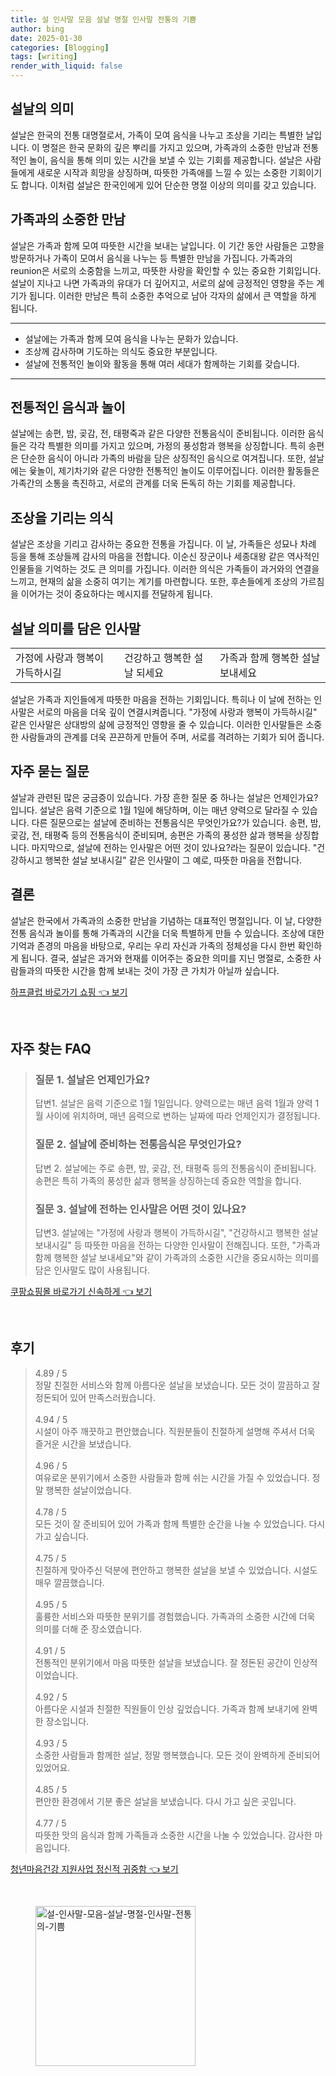 ```yaml
---
title: 설 인사말 모음 설날 명절 인사말 전통의 기쁨
author: bing
date: 2025-01-30
categories: [Blogging]
tags: [writing]
render_with_liquid: false
---
```



<h2 id='설날의 의미'>설날의 의미</h2>

<p>설날은 한국의 전통 대명절로서, 가족이 모여 음식을 나누고 조상을 기리는 특별한 날입니다. 이 명절은 한국 문화의 깊은 뿌리를 가지고 있으며, 가족과의 소중한 만남과 전통적인 놀이, 음식을 통해 의미 있는 시간을 보낼 수 있는 기회를 제공합니다. 설날은 사람들에게 새로운 시작과 희망을 상징하며, 따뜻한 가족애를 느낄 수 있는 소중한 기회이기도 합니다. 이처럼 설날은 한국인에게 있어 단순한 명절 이상의 의미를 갖고 있습니다.</p>

<h2 id='가족과의 소중한 만남'>가족과의 소중한 만남</h2>

<p>설날은 가족과 함께 모여 따뜻한 시간을 보내는 날입니다. 이 기간 동안 사람들은 고향을 방문하거나 가족이 모여서 음식을 나누는 등 특별한 만남을 가집니다. 가족과의 reunion은 서로의 소중함을 느끼고, 따뜻한 사랑을 확인할 수 있는 중요한 기회입니다. 설날이 지나고 나면 가족과의 유대가 더 깊어지고, 서로의 삶에 긍정적인 영향을 주는 계기가 됩니다. 이러한 만남은 특히 소중한 추억으로 남아 각자의 삶에서 큰 역할을 하게 됩니다.</p>

<hr />

<ul>
    <li>설날에는 가족과 함께 모여 음식을 나누는 문화가 있습니다.</li>
    <li>조상께 감사하며 기도하는 의식도 중요한 부분입니다.</li>
    <li>설날에 전통적인 놀이와 활동을 통해 여러 세대가 함께하는 기회를 갖습니다.</li>
</ul>

<hr />

<h2 id='전통적인 음식과 놀이'>전통적인 음식과 놀이</h2>

<p>설날에는 송편, 밤, 곶감, 전, 태평죽과 같은 다양한 전통음식이 준비됩니다. 이러한 음식들은 각각 특별한 의미를 가지고 있으며, 가정의 풍성함과 행복을 상징합니다. 특히 송편은 단순한 음식이 아니라 가족의 바람을 담은 상징적인 음식으로 여겨집니다. 또한, 설날에는 윷놀이, 제기차기와 같은 다양한 전통적인 놀이도 이루어집니다. 이러한 활동들은 가족간의 소통을 촉진하고, 서로의 관계를 더욱 돈독히 하는 기회를 제공합니다.</p>

<h2 id='조상을 기리는 의식'>조상을 기리는 의식</h2>

<p>설날은 조상을 기리고 감사하는 중요한 전통을 가집니다. 이 날, 가족들은 성묘나 차례 등을 통해 조상들께 감사의 마음을 전합니다. 이순신 장군이나 세종대왕 같은 역사적인 인물들을 기억하는 것도 큰 의미를 가집니다. 이러한 의식은 가족들이 과거와의 연결을 느끼고, 현재의 삶을 소중히 여기는 계기를 마련합니다. 또한, 후손들에게 조상의 가르침을 이어가는 것이 중요하다는 메시지를 전달하게 됩니다.</p>

<h2 id='설날 의미를 담은 인사말'>설날 의미를 담은 인사말</h2>

<table>
    <tr>
        <td>가정에 사랑과 행복이 가득하시길</td>
        <td>건강하고 행복한 설날 되세요</td>
        <td>가족과 함께 행복한 설날 보내세요</td>
    </tr>
</table>

<p>설날은 가족과 지인들에게 따뜻한 마음을 전하는 기회입니다. 특히나 이 날에 전하는 인사말은 서로의 마음을 더욱 깊이 연결시켜줍니다. "가정에 사랑과 행복이 가득하시길" 같은 인사말은 상대방의 삶에 긍정적인 영향을 줄 수 있습니다. 이러한 인사말들은 소중한 사람들과의 관계를 더욱 끈끈하게 만들어 주며, 서로를 격려하는 기회가 되어 줍니다.</p>

<h2 id='자주 묻는 질문'>자주 묻는 질문</h2>

<p>설날과 관련된 많은 궁금증이 있습니다. 가장 흔한 질문 중 하나는 설날은 언제인가요?입니다. 설날은 음력 기준으로 1월 1일에 해당하며, 이는 매년 양력으로 달라질 수 있습니다. 다른 질문으로는 설날에 준비하는 전통음식은 무엇인가요?가 있습니다. 송편, 밤, 곶감, 전, 태평죽 등의 전통음식이 준비되며, 송편은 가족의 풍성한 삶과 행복을 상징합니다. 마지막으로, 설날에 전하는 인사말은 어떤 것이 있나요?라는 질문이 있습니다. "건강하시고 행복한 설날 보내시길" 같은 인사말이 그 예로, 따뜻한 마음을 전합니다.</p>

<h2 id='결론'>결론</h2>

<p>설날은 한국에서 가족과의 소중한 만남을 기념하는 대표적인 명절입니다. 이 날, 다양한 전통 음식과 놀이를 통해 가족과의 시간을 더욱 특별하게 만들 수 있습니다. 조상에 대한 기억과 존경의 마음을 바탕으로, 우리는 우리 자신과 가족의 정체성을 다시 한번 확인하게 됩니다. 결국, 설날은 과거와 현재를 이어주는 중요한 의미를 지닌 명절로, 소중한 사람들과의 따뜻한 시간을 함께 보내는 것이 가장 큰 가치가 아닐까 싶습니다.</p>


<p><a class="click-button" title="하프클럽 바로가기 쇼핑" href="https://24nara.github.io/posts/%ED%95%98%ED%94%84%ED%81%B4%EB%9F%BD-%EB%B0%94%EB%A1%9C%EA%B0%80%EA%B8%B0-%EC%87%BC%ED%95%91/" rel="dofollow">하프클럽 바로가기 쇼핑 👈 보기</a></p><br>
<h2 id='자주_찾는_FAQ'>자주 찾는 FAQ</h2>
<div itemscope="" itemtype="https://schema.org/FAQPage"> 
<blockquote> 
<div itemscope="" itemprop="mainEntity" itemtype="https://schema.org/Question"> 
<h3 itemprop="name">질문 1. 설날은 언제인가요? </h3> 
<div itemscope="" itemprop="acceptedAnswer" itemtype="https://schema.org/Answer"> 
<span itemprop="text"> 
<p>답변1. 설날은 음력 기준으로 1월 1일입니다. 양력으로는 매년 음력 1월과 양력 1월 사이에 위치하며, 매년 음력으로 변하는 날짜에 따라 언제인지가 결정됩니다.</p> 
</span> 
</div> 
</div> 

<div itemscope="" itemprop="mainEntity" itemtype="https://schema.org/Question"> 
<h3 itemprop="name">질문 2. 설날에 준비하는 전통음식은 무엇인가요? </h3> 
<div itemscope="" itemprop="acceptedAnswer" itemtype="https://schema.org/Answer"> 
<span itemprop="text"> 
<p>답변 2. 설날에는 주로 송편, 밤, 곶감, 전, 태평죽 등의 전통음식이 준비됩니다. 송편은 특히 가족의 풍성한 삶과 행복을 상징하는데 중요한 역할을 합니다.</p> 
</span> 
</div> 
</div> 

<div itemscope="" itemprop="mainEntity" itemtype="https://schema.org/Question"> 
<h3 itemprop="name">질문 3. 설날에 전하는 인사말은 어떤 것이 있나요? </h3> 
<div itemscope="" itemprop="acceptedAnswer" itemtype="https://schema.org/Answer"> 
<span itemprop="text"> 
<p>답변3. 설날에는 "가정에 사랑과 행복이 가득하시길", "건강하시고 행복한 설날 보내시길" 등 따뜻한 마음을 전하는 다양한 인사말이 전해집니다. 또한, "가족과 함께 행복한 설날 보내세요"와 같이 가족과의 소중한 시간을 중요시하는 의미를 담은 인사말도 많이 사용됩니다.</p> 
</span> 
</div> 
</div> 
</blockquote> 
</div>
<p><a class="click-button" title="쿠팡쇼핑몰 바로가기 신속하게" href="https://24nara.github.io/posts/%EC%BF%A0%ED%8C%A1%EC%87%BC%ED%95%91%EB%AA%B0-%EB%B0%94%EB%A1%9C%EA%B0%80%EA%B8%B0-%EC%8B%A0%EC%86%8D%ED%95%98%EA%B2%8C/" rel="dofollow">쿠팡쇼핑몰 바로가기 신속하게 👈 보기</a></p><br>
<h2 id='후기'>후기</h2>
<div itemscope itemtype="https://schema.org/Product">
  <blockquote>
  <div itemprop="review" itemscope itemtype="https://schema.org/Review">
      <div itemprop="reviewRating" itemscope itemtype="https://schema.org/Rating"> <span itemprop="ratingValue">4.89</span> / <span itemprop="bestRating">5</span> </div>
      <span itemprop="reviewBody">정말 친절한 서비스와 함께 아름다운 설날을 보냈습니다. 모든 것이 깔끔하고 잘 정돈되어 있어 만족스러웠습니다.</span>
  </div>
  <br>
  <div itemprop="review" itemscope itemtype="https://schema.org/Review">
      <div itemprop="reviewRating" itemscope itemtype="https://schema.org/Rating"> <span itemprop="ratingValue">4.94</span> / <span itemprop="bestRating">5</span> </div>
      <span itemprop="reviewBody">시설이 아주 깨끗하고 편안했습니다. 직원분들이 친절하게 설명해 주셔서 더욱 즐거운 시간을 보냈습니다.</span>
  </div>
  <br>
  <div itemprop="review" itemscope itemtype="https://schema.org/Review">
      <div itemprop="reviewRating" itemscope itemtype="https://schema.org/Rating"> <span itemprop="ratingValue">4.96</span> / <span itemprop="bestRating">5</span> </div>
      <span itemprop="reviewBody">여유로운 분위기에서 소중한 사람들과 함께 쉬는 시간을 가질 수 있었습니다. 정말 행복한 설날이었습니다.</span>
  </div>
  <br>
  <div itemprop="review" itemscope itemtype="https://schema.org/Review">
      <div itemprop="reviewRating" itemscope itemtype="https://schema.org/Rating"> <span itemprop="ratingValue">4.78</span> / <span itemprop="bestRating">5</span> </div>
      <span itemprop="reviewBody">모든 것이 잘 준비되어 있어 가족과 함께 특별한 순간을 나눌 수 있었습니다. 다시 가고 싶습니다.</span>
  </div>
  <br>
  <div itemprop="review" itemscope itemtype="https://schema.org/Review">
      <div itemprop="reviewRating" itemscope itemtype="https://schema.org/Rating"> <span itemprop="ratingValue">4.75</span> / <span itemprop="bestRating">5</span> </div>
      <span itemprop="reviewBody">친절하게 맞아주신 덕분에 편안하고 행복한 설날을 보낼 수 있었습니다. 시설도 매우 깔끔했습니다.</span>
  </div>
  <br>
  <div itemprop="review" itemscope itemtype="https://schema.org/Review">
      <div itemprop="reviewRating" itemscope itemtype="https://schema.org/Rating"> <span itemprop="ratingValue">4.95</span> / <span itemprop="bestRating">5</span> </div>
      <span itemprop="reviewBody">훌륭한 서비스와 따뜻한 분위기를 경험했습니다. 가족과의 소중한 시간에 더욱 의미를 더해 준 장소였습니다.</span>
  </div>
  <br>
  <div itemprop="review" itemscope itemtype="https://schema.org/Review">
      <div itemprop="reviewRating" itemscope itemtype="https://schema.org/Rating"> <span itemprop="ratingValue">4.91</span> / <span itemprop="bestRating">5</span> </div>
      <span itemprop="reviewBody">전통적인 분위기에서 마음 따뜻한 설날을 보냈습니다. 잘 정돈된 공간이 인상적이었습니다.</span>
  </div>
  <br>
  <div itemprop="review" itemscope itemtype="https://schema.org/Review">
      <div itemprop="reviewRating" itemscope itemtype="https://schema.org/Rating"> <span itemprop="ratingValue">4.92</span> / <span itemprop="bestRating">5</span> </div>
      <span itemprop="reviewBody">아름다운 시설과 친절한 직원들이 인상 깊었습니다. 가족과 함께 보내기에 완벽한 장소입니다.</span>
  </div>
  <br>
  <div itemprop="review" itemscope itemtype="https://schema.org/Review">
      <div itemprop="reviewRating" itemscope itemtype="https://schema.org/Rating"> <span itemprop="ratingValue">4.93</span> / <span itemprop="bestRating">5</span> </div>
      <span itemprop="reviewBody">소중한 사람들과 함께한 설날, 정말 행복했습니다. 모든 것이 완벽하게 준비되어 있었어요.</span>
  </div>
  <br>
  <div itemprop="review" itemscope itemtype="https://schema.org/Review">
      <div itemprop="reviewRating" itemscope itemtype="https://schema.org/Rating"> <span itemprop="ratingValue">4.85</span> / <span itemprop="bestRating">5</span> </div>
      <span itemprop="reviewBody">편안한 환경에서 기분 좋은 설날을 보냈습니다. 다시 가고 싶은 곳입니다.</span>
  </div>
  <br>
  <div itemprop="review" itemscope itemtype="https://schema.org/Review">
      <div itemprop="reviewRating" itemscope itemtype="https://schema.org/Rating"> <span itemprop="ratingValue">4.77</span> / <span itemprop="bestRating">5</span> </div>
      <span itemprop="reviewBody">따뜻한 맛의 음식과 함께 가족들과 소중한 시간을 나눌 수 있었습니다. 감사한 마음입니다.</span>
  </div>
  </blockquote>
</div>
<p><a class="click-button" title="청년마음건강 지원사업 정신적 귀중함" href="https://24nara.github.io/posts/%EC%B2%AD%EB%85%84%EB%A7%88%EC%9D%8C%EA%B1%B4%EA%B0%95-%EC%A7%80%EC%9B%90%EC%82%AC%EC%97%85-%EC%A0%95%EC%8B%A0%EC%A0%81-%EA%B7%80%EC%A4%91%ED%95%A8/" rel="dofollow">청년마음건강 지원사업 정신적 귀중함 👈 보기</a></p><br>
<figure class="image"><img src="https://24nara.github.io/assets/img/thumbnail/설-인사말-모음-설날-명절-인사말-전통의-기쁨.webp" alt="설-인사말-모음-설날-명절-인사말-전통의-기쁨" width="256" height="256"></figure>
